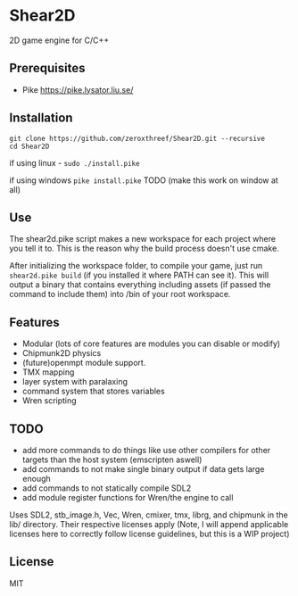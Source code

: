 # Shear2D
2D game engine for C/C++

## Prerequisites
* Pike https://pike.lysator.liu.se/

## Installation
```
git clone https://github.com/zeroxthreef/Shear2D.git --recursive
cd Shear2D
```

if using linux -
``sudo ./install.pike``

if using windows
``pike install.pike`` TODO (make this work on window at all)

## Use
The shear2d.pike script makes a new workspace for each project where you tell it to. This is the reason why the build process doesn't use cmake.

After initializing the workspace folder, to compile your game, just run ``shear2d.pike build`` (if you installed it where PATH can see it). This will output a binary that contains everything including assets (if passed the command to include them) into /bin of your root workspace.

## Features
* Modular (lots of core features are modules you can disable or modify)
* Chipmunk2D physics
* (future)openmpt module support.
* TMX mapping
* layer system with paralaxing
* command system that stores variables
* Wren scripting

## TODO
* add more commands to do things like use other compilers for other targets than the host system (emscripten aswell)
* add commands to not make single binary output if data gets large enough
* add commands to not statically compile SDL2
* add module register functions for Wren/the engine to call


Uses SDL2, stb_image.h, Vec, Wren, cmixer, tmx, librg, and chipmunk in the lib/ directory. Their respective licenses apply
(Note, I will append applicable licenses here to correctly follow license guidelines, but this is a WIP project)

## License
MIT